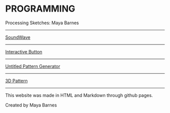 # PROGRAMMING

Processing Sketches: Maya Barnes

---

[SoundWave](https://mayacbarnes.github.io/processing/soundwave.html)

---

[Interactive Button](https://mayacbarnes.github.io/processing/button.html)

---

[Untitled Pattern Generator](https://mayacbarnes.github.io/processing/pattern.html)

---

[3D Pattern](https://mayacbarnes.github.io/processing/3dpattern.html)

---

This website was made in HTML and Markdown through github pages.

Created by Maya Barnes
